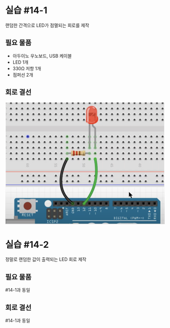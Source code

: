 # 실습 #14-1
랜덤한 간격으로 LED가 점멸되는 회로를 제작

## 필요 물품
- 아두이노 우노보드, USB 케이블
- LED 1개
- 330Ω 저항 1개
- 점퍼선 2개

## 회로 결선
<img src="./circuit.png" alt="회로결선">

# 실습 #14-2 
정말로 랜덤한 값이 출력되는 LED 회로 제작

## 필요 물품
#14-1과 동일

## 회로 결선
#14-1과 동일